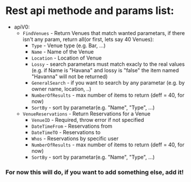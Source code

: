 # Rest api methode and params list:
* apiV0:
  * ``` FindVenues ``` - Return Venues that match wanted parametars, if there isn't any param, return all(or first, lets say 40 Venues):
    *  ``` Type ``` - Venue type (e.g. Bar, ...)
    *  ``` Name ``` - Name of the Venue 
    *  ``` Location ``` - Location of Venue
    *  ``` Lossy ``` - search parametars must match exacly to the real values (e.g. if Name is "Havana" and lossy is "false" the item named "Havanna" will not be returned)
    *  ``` GeneralSearch ``` - if you want to search by any parametar (e.g. by owner name, location, ..)
    *  ``` NumberOfResults ``` - max number of items to return (deff = 40, for now)
    *  ``` SortBy ``` - sort by parametar(e.g. "Name", "Type", ...)
  * ``` VenueReservations ``` - Return Reservations for a Venue
    *  ``` VenueID ``` - Required, throw error if not specified
    *  ``` DateTimeFrom ``` - Reservations from
    *  ``` DateTimeTO ``` - Reservations to
    *  ``` Whos ``` -  Reservations by specific user
    *  ``` NumberOfResults ``` - max number of items to return (deff = 40, for now)
    *  ``` SortBy ``` - sort by parametar(e.g. "Name", "Type", ...)

### For now this will do, if you want to add something else, add it!